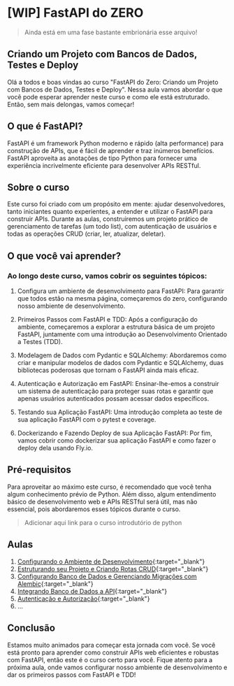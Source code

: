 # [WIP] FastAPI do ZERO

> Ainda está em uma fase bastante embrionária esse arquivo!

## Criando um Projeto com Bancos de Dados, Testes e Deploy

Olá a todos e boas vindas ao curso "FastAPI do Zero: Criando um Projeto com Bancos de Dados, Testes e Deploy". Nessa aula vamos abordar o que você pode esperar aprender neste curso e como ele está estruturado. Então, sem mais delongas, vamos começar!

## O que é FastAPI?

FastAPI é um framework Python moderno e rápido (alta performance) para construção de APIs, que é fácil de aprender e traz inúmeros benefícios. FastAPI aproveita as anotações de tipo Python para fornecer uma experiência incrivelmente eficiente para desenvolver APIs RESTful.

## Sobre o curso

Este curso foi criado com um propósito em mente: ajudar desenvolvedores, tanto iniciantes quanto experientes, a entender e utilizar o FastAPI para construir APIs. Durante as aulas, construiremos um projeto prático de gerenciamento de tarefas (um todo list), com autenticação de usuários e todas as operações CRUD (criar, ler, atualizar, deletar).

## O que você vai aprender?

### Ao longo deste curso, vamos cobrir os seguintes tópicos:

1. Configura um ambiente de desenvolvimento para FastAPI: Para garantir que todos estão na mesma página, começaremos do zero, configurando nosso ambiente de desenvolvimento.

2. Primeiros Passos com FastAPI e TDD: Após a configuração do ambiente, começaremos a explorar a estrutura básica de um projeto FastAPI, juntamente com uma introdução ao Desenvolvimento Orientado a Testes (TDD).

3. Modelagem de Dados com Pydantic e SQLAlchemy: Abordaremos como criar e manipular modelos de dados com Pydantic e SQLAlchemy, duas bibliotecas poderosas que tornam o FastAPI ainda mais eficaz.

4. Autenticação e Autorização em FastAPI: Ensinar-lhe-emos a construir um sistema de autenticação para proteger suas rotas e garantir que apenas usuários autenticados possam acessar dados específicos.

5. Testando sua Aplicação FastAPI: Uma introdução completa ao teste de sua aplicação FastAPI com o pytest e coverage.

6. Dockerizando e Fazendo Deploy de sua Aplicação FastAPI: Por fim, vamos cobrir como dockerizar sua aplicação FastAPI e como fazer o deploy dela usando Fly.io.

## Pré-requisitos

Para aproveitar ao máximo este curso, é recomendado que você tenha algum conhecimento prévio de Python. Além disso, algum entendimento básico de desenvolvimento web e APIs RESTful será útil, mas não essencial, pois abordaremos esses tópicos durante o curso.

> Adicionar aqui link para o curso introdutório de python

## Aulas

1. [Configurando o Ambiente de Desenvolvimento](/01/){:target="_blank"}
2. [Estruturando seu Projeto e Criando Rotas CRUD](/02/){:target="_blank"}
3. [Configurando Banco de Dados e Gerenciando Migrações com Alembic](/03/){:target="_blank"}
4. [Integrando Banco de Dados a API](/04/){:target="_blank"}
5. [Autenticação e Autorização](/05/){:target="_blank"}
6. ...

## Conclusão

Estamos muito animados para começar esta jornada com você. Se você está pronto para aprender como construir APIs web eficientes e robustas com FastAPI, então este é o curso certo para você. Fique atento para a próxima aula, onde vamos configurar nosso ambiente de desenvolvimento e dar os primeiros passos com FastAPI e TDD!
